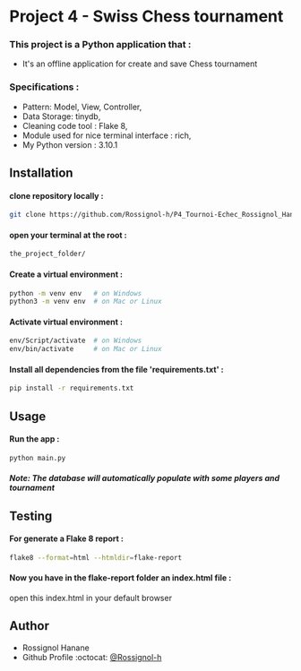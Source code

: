 
# Project 4 - Swiss Chess tournament

 ### This project is a Python application that :

- It's an offline application for create and save Chess tournament

 ### Specifications :
 
- Pattern: Model, View, Controller,
- Data Storage: tinydb,
- Cleaning code tool : Flake 8,
- Module used for nice terminal interface : rich,
- My Python version : 3.10.1


## Installation

#### clone repository locally :

```bash
git clone https://github.com/Rossignol-h/P4_Tournoi-Echec_Rossignol_Hanane.git
```

#### open your terminal at the root  :

```bash
the_project_folder/
```

#### Create a virtual environment :

```bash
python -m venv env   # on Windows
python3 -m venv env  # on Mac or Linux
```

#### Activate virtual environment :
```bash
env/Script/activate  # on Windows
env/bin/activate     # on Mac or Linux
```

#### Install all dependencies from the file 'requirements.txt' :
```bash
pip install -r requirements.txt
```
## Usage 

#### Run the app :
```bash
python main.py
```
#### *Note: The database will automatically populate with some players and tournament*

## Testing 

#### For generate a Flake 8 report :
```bash
flake8 --format=html --htmldir=flake-report
```

#### Now you have in the flake-report folder an index.html file :

open this index.html in your default browser


## Author

- Rossignol Hanane 
- Github Profile :octocat: [@Rossignol-h](https://github.com/Rossignol-h)
